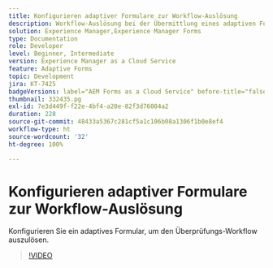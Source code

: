 ```yaml
---
title: Konfigurieren adaptiver Formulare zur Workflow-Auslösung
description: Workflow-Auslösung bei der Übermittlung eines adaptiven Formulars
solution: Experience Manager,Experience Manager Forms
type: Documentation
role: Developer
level: Beginner, Intermediate
version: Experience Manager as a Cloud Service
feature: Adaptive Forms
topic: Development
jira: KT-7425
badgeVersions: label="AEM Forms as a Cloud Service" before-title="false"
thumbnail: 332435.pg
exl-id: 7e3d449f-f22e-4bf4-a20e-82f3d76004a2
duration: 228
source-git-commit: 48433a5367c281cf5a1c106b08a1306f1b0e8ef4
workflow-type: ht
source-wordcount: '32'
ht-degree: 100%

---
```


# Konfigurieren adaptiver Formulare zur Workflow-Auslösung

Konfigurieren Sie ein adaptives Formular, um den Überprüfungs-Workflow auszulösen.

>[!VIDEO](https://video.tv.adobe.com/v/3446514?quality=12&learn=on&captions=ger)
